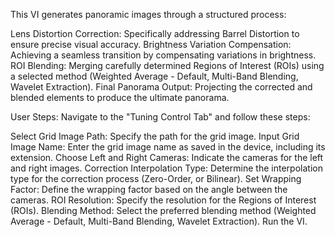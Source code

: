 This VI generates panoramic images through a structured process:

Lens Distortion Correction: Specifically addressing Barrel Distortion to ensure precise visual accuracy.
Brightness Variation Compensation: Achieving a seamless transition by compensating variations in brightness.
ROI Blending: Merging carefully determined Regions of Interest (ROIs) using a selected method (Weighted Average - Default, Multi-Band Blending, Wavelet Extraction).
Final Panorama Output: Projecting the corrected and blended elements to produce the ultimate panorama.

User Steps: Navigate to the "Tuning Control Tab" and follow these steps:

Select Grid Image Path: Specify the path for the grid image.
Input Grid Image Name: Enter the grid image name as saved in the device, including its extension.
Choose Left and Right Cameras: Indicate the cameras for the left and right images.
Correction Interpolation Type: Determine the interpolation type for the correction process (Zero-Order, or Bilinear).
Set Wrapping Factor: Define the wrapping factor based on the angle between the cameras.
ROI Resolution: Specify the resolution for the Regions of Interest (ROIs).
Blending Method: Select the preferred blending method (Weighted Average - Default, Multi-Band Blending, Wavelet Extraction).
Run the VI.
